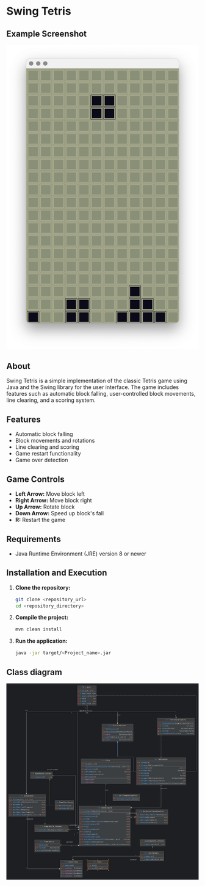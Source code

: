 # Swing Tetris

## Example Screenshot
<p align="center">
  <img src="src/main/resources/screenshot.png" alt="Tetris Game Screenshot" width="600">
</p>

## About
Swing Tetris is a simple implementation of the classic Tetris game using Java and the Swing library for the user interface. The game includes features such as automatic block falling, user-controlled block movements, line clearing, and a scoring system.

## Features
- Automatic block falling
- Block movements and rotations
- Line clearing and scoring
- Game restart functionality
- Game over detection

## Game Controls
- **Left Arrow:** Move block left
- **Right Arrow:** Move block right
- **Up Arrow:** Rotate block
- **Down Arrow:** Speed up block's fall
- **R:** Restart the game

## Requirements
- Java Runtime Environment (JRE) version 8 or newer

## Installation and Execution
1. **Clone the repository:**
    ```sh
    git clone <repository_url>
    cd <repository_directory>
    ```
2. **Compile the project:**
     ```sh
     mvn clean install
     ```
3. **Run the application:**
    ```sh
    java -jar target/<Project_name>.jar
    ```
## Class diagram
![Class diagram](src/main/resources/tetris_with_dependencies.png)
